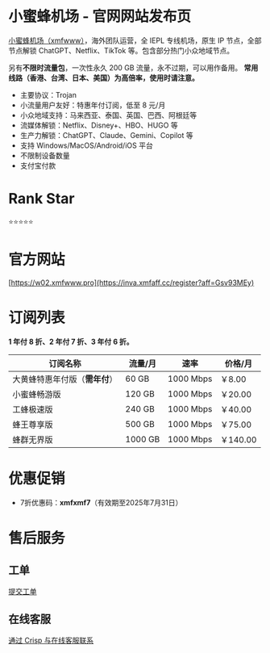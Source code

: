 # 小蜜蜂机场 - 官网网站发布页

[小蜜蜂机场（xmfwww）](https://inva.xmfaff.cc/register?aff=Gsv93MEy)，海外团队运营，全 IEPL 专线机场，原生 IP 节点，全部节点解锁 ChatGPT、Netflix、TikTok 等。包含部分热门小众地域节点。

另有**不限时流量包**，一次性永久 200 GB 流量，永不过期，可以用作备用。
**常用线路（香港、台湾、日本、美国）为高倍率，使用时请注意。**

- 主要协议：Trojan
- 小流量用户友好：特惠年付订阅，低至 8 元/月
- 小众地域支持：马来西亚、泰国、英国、巴西、阿根廷等
- 流媒体解锁：Netflix、Disney+、HBO、HUGO 等
- 生产力解锁：ChatGPT、Claude、Gemini、Copilot 等
- 支持 Windows/MacOS/Android/iOS 平台
- 不限制设备数量
- 支付宝付款

# Rank Star

⭐⭐⭐⭐⭐

# 官方网站

[https://w02.xmfwww.pro](https://inva.xmfaff.cc/register?aff=Gsv93MEy)

# 订阅列表

**1 年付 8 折、2 年付 7 折、3 年付 6 折。**

| 订阅名称 | 流量/月 | 速率 | 价格/月 |
| --- | --- | --- | --- |
| 大黄蜂特惠年付版（**需年付**） | 60 GB | 1000 Mbps | ￥8.00 |
| 小蜜蜂畅游版 | 120 GB | 1000 Mbps | ￥20.00 |
| 工蜂极速版 | 240 GB | 1000 Mbps | ￥40.00 |
| 蜂王尊享版 | 500 GB | 1000 Mbps | ￥75.00 |
| 蜂群无界版 | 1000 GB | 1000 Mbps | ￥140.00 |

# 优惠促销

- 7折优惠码：**xmfxmf7**（有效期至2025年7月31日）

# 售后服务

## 工单

[提交工单](https://w02.xmfwww.pro/ticket)

## 在线客服

[通过 Crisp 与在线客服联系](https://w02.xmfwww.pro/dashboard)
